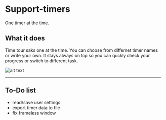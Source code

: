 # Support-timers
One timer at the time.

## What it does
Time tour saks one at the time. You can choose from differnet timer names or write your own. It stays always on top so you can quckly check your progress or switch to different task.

![alt text](https://github.com/dynasheu/Support-timers/screenshot.png "Support timers")

---

## To-Do list
* read/save user settings
* export timer data to file
* fix frameless window

